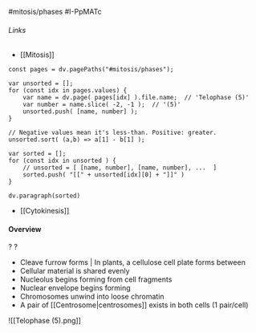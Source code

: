 #mitosis/phases #I-PpMATc
###### Links
- [[Mitosis]]
```dataviewjs
const pages = dv.pagePaths("#mitosis/phases");

var unsorted = [];
for (const idx in pages.values) {
	var name = dv.page( pages[idx] ).file.name;  // 'Telophase (5)'
	var number = name.slice( -2, -1 );  // '(5)'
	unsorted.push( [name, number] );
}

// Negative values mean it's less-than. Positive: greater.
unsorted.sort( (a,b) => a[1] - b[1] );

var sorted = [];
for (const idx in unsorted ) {
	// unsorted = [ [name, number], [name, number], ...  ]
	sorted.push( "[[" + unsorted[idx][0] + "]]" )
}

dv.paragraph(sorted)

```
- [[Cytokinesis]]

#### Overview
?
?
- Cleave furrow forms | In plants, a cellulose cell plate forms between
- Cellular material is shared evenly
- Nucleolus begins forming from cell fragments
- Nuclear envelope begins forming
- Chromosomes unwind into loose chromatin
- A pair of [[Centrosome|centrosomes]] exists in both cells (1 pair/cell)


![[Telophase (5).png]]